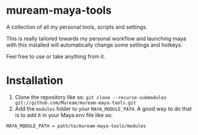 # muream-maya-tools
A collection of all my personal tools, scripts and settings.

This is really tailored towards my personal workflow and launching maya with this installed will automatically change some settings and hotkeys.

Feel free to use or take anything from it.

# Installation
1. Clone the repository like so: `git clone --recurse-submodules git://github.com/Muream/muream-maya-tools.git`
2. Add the `modules` folder to your `MAYA_MODULE_PATH`. A good way to do that is to add it in your Maya.env file like so:
```
MAYA_MODULE_PATH = path/to/muream-maya-tools/modules
```
